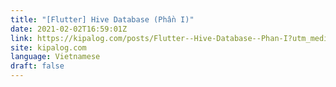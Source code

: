 ```yaml
---
title: "[Flutter] Hive Database (Phần I)"
date: 2021-02-02T16:59:01Z
link: https://kipalog.com/posts/Flutter--Hive-Database--Phan-I?utm_medium=RSS&utm_source=news.12bit.vn
site: kipalog.com
language: Vietnamese
draft: false
---
```

